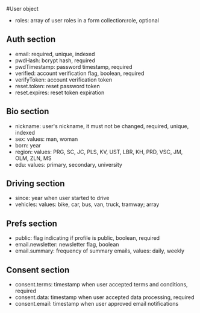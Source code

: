#User object 
* roles: array of user roles in a form collection:role, optional

## Auth section

* email: required, unique, indexed
* pwdHash: bcrypt hash, required
* pwdTimestamp: password timestamp, required 
* verified: account verification flag, boolean, required
* verifyToken: account verification token
* reset.token: reset password token
* reset.expires: reset token expiration

## Bio section

* nickname: user's nickname, it must not be changed, required, unique, indexed
* sex: values: man, woman
* born: year
* region: values: PRG, SC, JC, PLS, KV, UST, LBR, KH, PRD, VSC, JM, OLM, ZLN, MS
* edu: values: primary, secondary, university

## Driving section

* since: year when user started to drive
* vehicles: values: bike, car, bus, van, truck, tramway; array

## Prefs section

* public: flag indicating if profile is public, boolean, required
* email.newsletter: newsletter flag, boolean
* email.summary: frequency of summary emails, values: daily, weekly

## Consent section

* consent.terms: timestamp when user accepted terms and conditions, required
* consent.data: timestamp when user accepted data processing, required
* consent.email: timestamp when user approved email notifications

